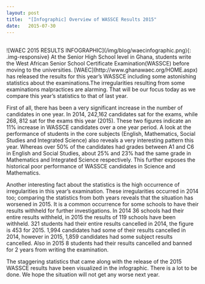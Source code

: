 ```yaml
---
layout: post 
title:  "[Infographic] Overview of WASSCE Results 2015"
date:   2015-07-30 
---
```

<br />
![WAEC 2015 RESULTS INFOGRAPHIC](/img/blog/waecinfographic.png){: .img-responsive}
At the Senior High School level in Ghana, students write the West African Senior School Certificate Examination(WASSCE) before moving to the universities. [WAEC](http://www.ghanawaec.org/HOME.aspx) has released the results for this year’s WASSCE including some astonishing statistics about the examinations.The irregularities resulting from some examinations malpractices are alarming. That will be our focus today as we compare this year’s statistics to that of last year.

First of all, there has been a very significant increase in the number of candidates in one year. In 2014, 242,162 candidates sat for the exams, while 268, 812 sat for the exams this year (2015). These two figures indicate an 11% increase in WASSCE candidates over a one year period. A look at the performance of students in the core subjects (English, Mathematics, Social Studies and Integrated Science) also reveals a very interesting pattern this year. Whereas over 50% of the candidates had grades between A1 and C6 in English and Social Studies, about 25% and 23% had the same grade in Mathematics and Integrated Science respectively. This further exposes the historical poor performance of WASSCE candidates in Science and Mathematics. 

Another interesting fact about the statistics is the high occurrence of irregularities in this year’s examination. These irregularities occurred in 2014 too; comparing the statistics from both years reveals that the situation has worsened in 2015. It is a common occurrence for some schools to have their results withheld for further investigations. In 2014 36 schools had their entire results withheld, in 2015 the results of 119 schools have been withheld. 321 students had their entire results cancelled in 2014, the figure is 453 for 2015. 1,994 candidates had some of their results cancelled in 2014, however in 2015, 1,859 candidates had some subject results cancelled. Also in 2015 8 students had their results cancelled and banned for 2 years from writing the examination.  

The staggering statistics that came along with the release of the 2015 WASSCE results have been visualized in the infographic. There is a lot to be done. We hope the situation will not get any worse next year. 
